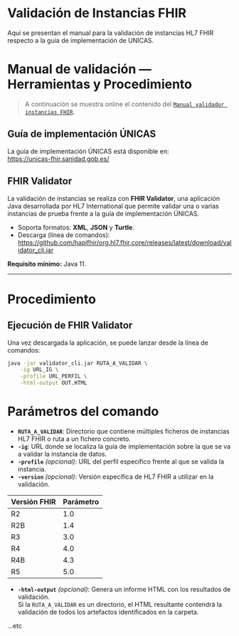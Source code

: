 # Validación de Instancias FHIR

Aquí se presentan el manual para la validación de instancias HL7 FHIR respecto a la guía de implementación de UNICAS.

# Manual de validación — Herramientas y Procedimiento

> A continuación se muestra online el contenido del [`Manual validador instancias FHIR`](./Manual%20validador%20instancias%20FHIR.docx).

## Guía de implementación ÚNICAS

La guía de implementación ÚNICAS está disponible en:  
<https://unicas-fhir.sanidad.gob.es/>

## FHIR Validator

La validación de instancias se realiza con **FHIR Validator**, una aplicación Java desarrollada por HL7 International que permite validar una o varias instancias de prueba frente a la guía de implementación ÚNICAS.

- Soporta formatos: **XML**, **JSON** y **Turtle**.  
- Descarga (línea de comandos):  
  <https://github.com/hapifhir/org.hl7.fhir.core/releases/latest/download/validator_cli.jar>

**Requisito mínimo:** Java 11.

---

# Procedimiento

## Ejecución de FHIR Validator

Una vez descargada la aplicación, se puede lanzar desde la línea de comandos:

```bash
java -jar validator_cli.jar RUTA_A_VALIDAR \
    -ig URL_IG \
    -profile URL_PERFIL \
    -html-output OUT.HTML
```

# Parámetros del comando

- **`RUTA_A_VALIDAR`**: Directorio que contiene múltiples ficheros de instancias HL7 FHIR o ruta a un fichero concreto.
- **`-ig`**: URL donde se localiza la guía de implementación sobre la que se va a validar la instancia de datos.
- **`-profile`** *(opcional)*: URL del perfil específico frente al que se valida la instancia.
- **`-version`** *(opcional)*: Versión específica de HL7 FHIR a utilizar en la validación.

| Versión FHIR | Parámetro |
|--------------|-----------|
| R2           | 1.0       |
| R2B          | 1.4       |
| R3           | 3.0       |
| R4           | 4.0       |
| R4B          | 4.3       |
| R5           | 5.0       |

- **`-html-output`** *(opcional)*: Genera un informe HTML con los resultados de validación.  
  Si la `RUTA_A_VALIDAR` es un directorio, el HTML resultante contendrá la validación de todos los artefactos identificados en la carpeta.
  
...etc
